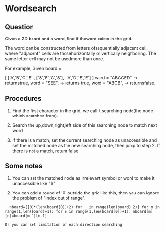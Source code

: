 # Wordsearch

## Question
Given a 2D board and a word, find if theword exists in the grid.
 
The word can be constructed from letters ofsequentially adjacent cell, where "adjacent" cells are thosehorizontally or vertically neighboring. The same letter cell may not be usedmore than once.
 
For example,
Given board =
 
[
 ['A','B','C','E'],
 ['S','F','C','S'],
 ['A','D','E','E']
]
word = "ABCCED", -> returnstrue,
word = "SEE", -> returns true,
word = "ABCB", -> returnsfalse.

## Procedures
 1. Find the first character in the grid, we call it searching node(the node which searches from).
 
 2. Search the up,down,right,left side of this searching node to match next word
 
 3. If there is a match, set the current searching node as unaccessible and set the matched node as the new searching node, then jump to step 2.
    If there is not a match, return false
    
 ## Some notes
 1. You can set the matched node as irrelevant symbol or word to make it unaccessible like "$"
 
 2. You can add a round of '0' outside the grid like this, then you can ignore the problem of "index out of range". 
 
 `  nboard=[[0]*(len(board[0])+2) for _ in range(len(board)+2)]
    for m in range(1,len(board)+1):
        for n in range(1,len(board[0])+1):
                       nboard[m][n]=board[m-1][n-1]`
                       
    Or you can set limitation of each direction searching
  
